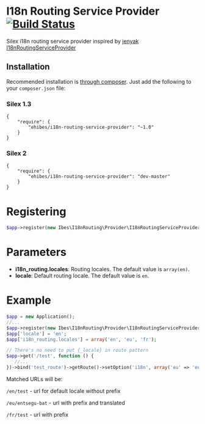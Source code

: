 I18n Routing Service Provider  [![Build Status](https://travis-ci.org/ehibes/silexI18nRoutingServiceProvider.svg?branch=master)](http://travis-ci.org/ehibes/silexI18nRoutingServiceProvider)
=============================

Silex i18n routing service provider inspired by [jenyak I18nRoutingServiceProvider](https://github.com/jenyak/I18nRoutingServiceProvider)

Installation
------------

Recommended installation is [through composer](http://getcomposer.org). Just add
the following to your `composer.json` file:
### Silex 1.3
    {
        "require": {
            "ehibes/i18n-routing-service-provider": "~1.0"
        }
    }
### Silex 2
    {
        "require": {
            "ehibes/i18n-routing-service-provider": "dev-master"
        }
    }

# Registering

```php
$app->register(new Ibes\I18nRouting\Provider\I18nRoutingServiceProvider());
```

# Parameters

* **i18n_routing.locales**: Routing locales. The default value is `array(en)`.
* **locale**: Default routing locale. The default value is `en`.

# Example

```php
$app = new Application();
//...
$app->register(new Ibes\I18nRouting\Provider\I18nRoutingServiceProvider());
$app['locale'] = 'en';
$app['i18n_routing.locales'] = array('en', 'eu', 'fr');

// There's no need to put {_locale} in route pattern
$app->get('/test', function () {
   //...
})->bind('test_route')->getRoute()->setOption('i18n', array('eu' => 'entsegu-bat'));
```
Matched URLs will be:

`/en/test` - url for default locale without prefix

`/eu/entsegu-bat` - url with prefix and translated

`/fr/test` - url with prefix